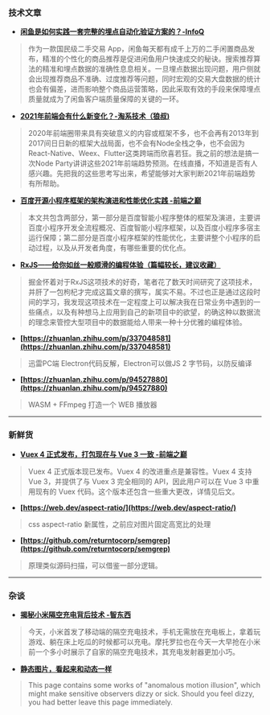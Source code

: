 ### 技术文章

+ **[闲鱼是如何实践一套完整的埋点自动化验证方案的？-InfoQ](https://www.infoq.cn/article/EmWjojhZubIvBDNQdrvx)**
>作为一款国民级二手交易 App，闲鱼每天都有成千上万的二手闲置商品发布，精准的个性化的商品推荐是促进闲鱼用户快速成交的秘诀。搜索推荐算法的精准和埋点数据的准确性息息相关。一旦埋点数据出现问题，用户侧就会出现推荐商品不准确、过度推荐等问题，同时宏观的交易大盘数据的统计也会有偏差，进而影响整个商品运营策略，因此采取有效的手段来保障埋点质量就成为了闲鱼客户端质量保障的关键的一环。

+ **[2021年前端会有什么新变化？-淘系技术（狼叔)](https://mp.weixin.qq.com/s/NfZfJHJQ8GRtxidweHt8oA)**
>2020年前端圈带来具有突破意义的内容或框架不多，也不会再有2013年到2017间日日新的框架大战局面，也不会有Node全栈之争，也不会因为React-Native、Weex、Flutter这类跨端而欣喜若狂。我之前的想法是搞一次Node Party讲讲这些2021年前端趋势预测。在线直播，不知道是否有人感兴趣。先把我的这些思考写出来，希望能够对大家判断2021年前端趋势有所帮助。

+ **[百度开源小程序框架的架构演进和性能优化实践 -前端之巅](https://mp.weixin.qq.com/s/17fXKtV8LDnCtxkkOv5MTw)**
>本文共包含两部分，第一部分是百度智能小程序整体的框架及演进，主要讲百度小程序开发全流程概况、百度智能小程序框架，以及百度小程序多宿主运行保障；第二部分是百度小程序框架的性能优化，主要讲整个小程序的启动过程，以及从开发者角度，有哪些重要的优化点。

+ **[RxJS——给你如丝一般顺滑的编程体验（篇幅较长，建议收藏）](https://juejin.cn/post/6910943445569765384)**
>掘金怀着对于RxJS这项技术的好奇，笔者花了数天时间研究了这项技术，并肝了一包枸杞才完成这篇文章的撰写，属实不易。不过也正是通过这段时间的学习，我发现这项技术在一定程度上可以解决我在日常业务中遇到的一些痛点，以及有种想马上应用到自己的新项目中的欲望，的确这种以数据流的理念来管控大型项目中的数据能给人带来一种十分优雅的编程体验。


+ **[https://zhuanlan.zhihu.com/p/337048581](https://zhuanlan.zhihu.com/p/337048581)**
>迅雷PC端 Electron代码反解，Electron可以做JS 2 字节码，以防反编译
+ **[https://zhuanlan.zhihu.com/p/94527880](https://zhuanlan.zhihu.com/p/94527880)**
>WASM + FFmpeg 打造一个 WEB 播放器

---
### 新鲜货

+ **[Vuex 4 正式发布，打包现在与 Vue 3 一致 -前端之巅](https://mp.weixin.qq.com/s/EvFhNURYiiuW9H3fPvCTYg)**
>Vuex 4 正式版本现已发布。Vuex 4 的改进重点是兼容性。Vuex 4 支持 Vue 3，并提供了与 Vuex 3 完全相同的 API，因此用户可以在 Vue 3 中重用现有的 Vuex 代码。这个版本还包含一些重大更改，详情见后文。

+ **[https://web.dev/aspect-ratio/](https://web.dev/aspect-ratio/)**
>css aspect-ratio 新属性，之前应对图片固定高宽比的处理

+ **[https://github.com/returntocorp/semgrep](https://github.com/returntocorp/semgrep)**
>原理类似源码扫描，可以借鉴一部分逻辑。

---
### 杂谈

+ **[揭秘小米隔空充电背后技术 -智东西](https://zhidx.com/p/255150.html)**
>今天，小米首发了移动端的隔空充电技术，手机无需放在充电板上，拿着玩游戏、躺在床上吃瓜的时候都可以充电。摩托罗拉也在今天一大早抢在小米前一个多小时展示了自家的隔空充电技术，其充电发射器更加小巧。

+ **[静态图片，看起来和动态一样](http://www.ritsumei.ac.jp/~akitaoka/index-e.html)**
>This page contains some works of "anomalous motion illusion", which might make sensitive observers dizzy or sick. Should you feel dizzy, you had better leave this page immediately.
